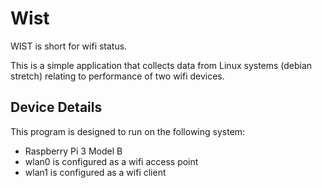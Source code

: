 # Wist

WIST is short for wifi status.

This is a simple application that collects data from Linux systems (debian stretch) relating to performance of two wifi devices.

## Device Details

This program is designed to run on the following system:
- Raspberry Pi 3 Model B
- wlan0 is configured as a wifi access point
- wlan1 is configured as a wifi client

##
